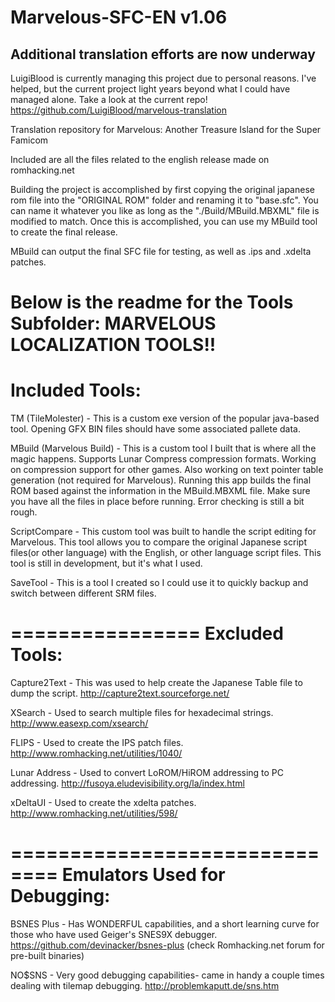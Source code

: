 # Marvelous-SFC-EN v1.06
## Additional translation efforts are now underway
LuigiBlood is currently managing this project due to personal reasons. I've helped, but the current project light years beyond what I could have managed alone. Take a look at the current repo! https://github.com/LuigiBlood/marvelous-translation 


Translation repository for Marvelous: Another Treasure Island for the Super Famicom

Included are all the files related to the english release made on romhacking.net

Building the project is accomplished by first copying the original japanese rom file into the "ORIGINAL ROM" folder and renaming it to "base.sfc". You can name it whatever you like as long as the "./Build/MBuild.MBXML" file is modified to match. Once this is accomplished, you can use my MBuild tool to create the final release.

MBuild can output the final SFC file for testing, as well as .ips and .xdelta patches.

Below is the readme for the Tools Subfolder:
MARVELOUS LOCALIZATION TOOLS!!
================
Included Tools:
================
TM (TileMolester) - This is a custom exe version of the popular java-based tool.
	Opening GFX BIN files should have some associated pallete data.

MBuild (Marvelous Build) - This is a custom tool I built that is where all the magic happens. 
	Supports Lunar Compress compression formats. Working on compression support for other games. 
	Also working on text pointer table generation (not required for Marvelous).
	Running this app builds the final ROM based against the information in the MBuild.MBXML file.
	Make sure you have all the files in place before running. Error checking is still a bit rough.

ScriptCompare - This custom tool was built to handle the script editing for Marvelous. 
	This tool allows you to compare the original Japanese script files(or other language) with the English, 
	or other language script files. This tool is still in development, but it's what I used.

SaveTool - This is a tool I created so I could use it to quickly backup and switch between different SRM files.

================
Excluded Tools:
================
Capture2Text - This was used to help create the Japanese Table file to dump the script.
	http://capture2text.sourceforge.net/

XSearch - Used to search multiple files for hexadecimal strings.
	http://www.easexp.com/xsearch/

FLIPS - Used to create the IPS patch files.
	http://www.romhacking.net/utilities/1040/

Lunar Address - Used to convert LoROM/HiROM addressing to PC addressing.
	http://fusoya.eludevisibility.org/la/index.html

xDeltaUI - Used to create the xdelta patches.
	http://www.romhacking.net/utilities/598/

==============================
Emulators Used for Debugging:
==============================
BSNES Plus - Has WONDERFUL capabilities, and a short learning curve for those who have used Geiger's SNES9X debugger.
	https://github.com/devinacker/bsnes-plus (check Romhacking.net forum for pre-built binaries)
	
NO$SNS - Very good debugging capabilities- came in handy a couple times dealing with tilemap debugging.
	http://problemkaputt.de/sns.htm
